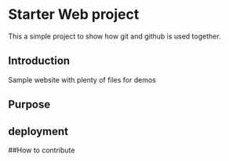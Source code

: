 # Starter Web project
This a simple project to show how git and github is used together.

## Introduction

Sample website with plenty of files for demos

## Purpose

## deployment

##How to contribute
